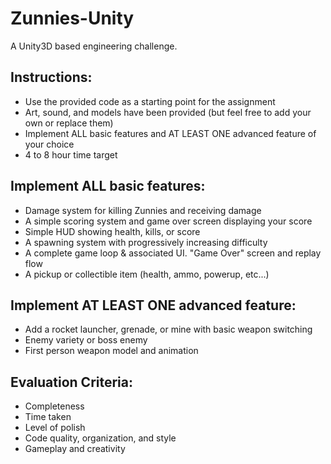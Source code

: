 
Zunnies-Unity
=========

A Unity3D based engineering challenge.

Instructions:
-
  - Use the provided code as a starting point for the assignment
  - Art, sound, and models have been provided (but feel free to add your own or replace them)
  - Implement ALL basic features and AT LEAST ONE advanced feature of your choice
  - 4 to 8 hour time target

Implement ALL basic features:
-
  - Damage system for killing Zunnies and receiving damage
  - A simple scoring system and game over screen displaying your score
  - Simple HUD showing health, kills, or score
  - A spawning system with progressively increasing difficulty
  - A complete game loop & associated UI. "Game Over" screen and replay flow
  - A pickup or collectible item (health, ammo, powerup, etc...)

Implement AT LEAST ONE advanced feature:
-
  - Add a rocket launcher, grenade, or mine with basic weapon switching
  - Enemy variety or boss enemy
  - First person weapon model and animation
  
Evaluation Criteria:
-
  - Completeness
  - Time taken
  - Level of polish
  - Code quality, organization, and style
  - Gameplay and creativity

